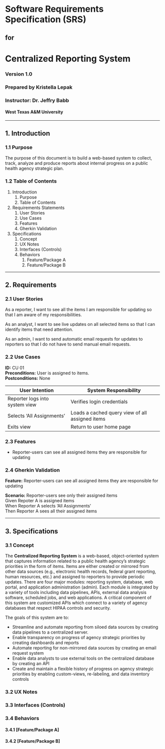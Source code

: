 # Software Requirements Specification (SRS) 
## for 
# Centralized Reporting System 
### Version 1.0
### Prepared by Kristella Lepak
### Instructor: Dr. Jeffry Babb
#### West Texas A&M University
---
## 1. Introduction
### 1.1 Purpose
The purpose of this document is to build a web-based system to collect, track, analyze and produce reports about internal progress on a public health agency strategic plan.
### 1.2 Table of Contents
1. Introduction
   1. Purpose
   2. Table of Contents
2. Requirements Statements
   1. User Stories
   2. Use Cases
   3. Features
   4. Gherkin Validation
3. Specifications
   1. Concept
   2. UX Notes
   3. Interfaces (Controls)
   4. Behaviors
      1. Feature/Package A
      2. Feature/Package B
---
## 2. Requirements
### 2.1 User Stories
As a reporter, I want to see all the items I am responsible for updating so that I am aware of my responsibilities.

As an analyst, I want to see live updates on all selected items so that I can identify items that need attention.

As an admin, I want to send automatic email requests for updates to reporters so that I do not have to send manual email requests.

### 2.2 Use Cases
**ID:** CU 01  
**Preconditions:** User is assigned to items.  
**Postconditions:** None  

| User Intention | System Responsibility |
| --- | --- |
| Reporter logs into system view | Verifies login credentials |
| Selects ‘All Assignments’ | Loads a cached query view of all assigned items |
| Exits view | Return to user home page | 
### 2.3 Features
* Reporter-users can see all assigned items they are responsible for updating

### 2.4 Gherkin Validation
**Feature:** Reporter-users can see all assigned items they are responsible for updating

**Scenario:** Reporter-users see only their assigned items  
  Given Repoter A is assigned items  
  When Reporter A selects ‘All Assignments’  
  Then Reporter A sees all their assigned items

---
## 3. Specifications
### 3.1 Concept
The **Centralized Reporting System** is a web-based, object-oriented system that captures information related to a public health agency’s strategic priorities in the form of items. Items are either created or mirrored from other data sources (e.g., electronic health records, federal grant reporting, human resources, etc.) and assigned to reporters to provide periodic updates. There are four major modules: reporting system, database, web portal, and application administration (admin). Each module is integrated by a variety of tools including data pipelines, APIs, external data analysis software, scheduled jobs, and web applications. A critical component of this system are customized APIs which connect to a variety of agency databases that respect HIPAA controls and security.

The goals of this system are to:  
* Streamline and automate reporting from siloed data sources by creating data pipelines to a centralized server.
* Enable transparency on progress of agency strategic priorities by creating dashboards and reports
* Automate reporting for non-mirrored data sources by creating an email request system
* Enable data analysts to use external tools on the centralized database by creating an API
* Create and maintain a flexible history of progress on agency strategic priorities by enabling custom-views, re-labeling, and data inventory controls

### 3.2 UX Notes
### 3.3 Interfaces (Controls)
### 3.4 Behaviors
#### 3.4.1 [Feature/Package A]
#### 3.4.2 [Feature/Package B]
